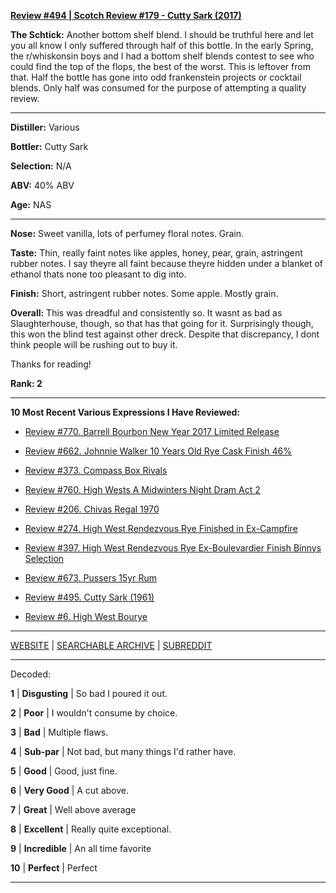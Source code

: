 
[**Review #494 | Scotch Review #179 - Cutty Sark (2017)**]( https://t8ke.review/review-494-cutty-sark-2017/)

**The Schtick:** Another bottom shelf blend. I should be truthful here and let you all know I only suffered through half of this bottle. In the early Spring, the r/whiskonsin boys and I had a bottom shelf blends contest to see who could find the top of the flops, the best of the worst. This is leftover from that. Half the bottle has gone into odd frankenstein projects or cocktail blends. Only half was consumed for the purpose of attempting a quality review. 

-----

**Distiller:** Various

**Bottler:** Cutty Sark

**Selection:** N/A

**ABV:**  40% ABV

**Age:** NAS 

-----

**Nose:**  Sweet vanilla, lots of perfumey floral notes. Grain.  

**Taste:** Thin, really faint notes like apples, honey, pear, grain, astringent rubber notes. I say theyre all faint because theyre hidden under a blanket of ethanol thats none too pleasant to dig into. 

**Finish:** Short, astringent rubber notes. Some apple. Mostly grain. 

**Overall:** This was dreadful and consistently so. It wasnt as bad as Slaughterhouse, though, so that has that going for it. Surprisingly though, this won the blind test against other dreck. Despite that discrepancy, I dont think people will be rushing out to buy it. 

Thanks for reading!

**Rank: 2**

----- 

**10 Most Recent Various Expressions I Have Reviewed:** 

- [Review #770. Barrell Bourbon New Year 2017 Limited Release]( https://t8ke.review/review-770-barrell-bourbon-new-year-limited-edition-2017/) 

- [Review #662. Johnnie Walker 10 Years Old Rye Cask Finish 46%]( https://t8ke.review/review-662-johnnie-walker-select-cask-10-years-old-rye-cask-finish/) 

- [Review #373. Compass Box Rivals]( https://t8ke.review/review-373-compass-box-rivals/) 

- [Review #760. High Wests A Midwinters Night Dram Act 2]( https://t8ke.review/review-760-high-wests-a-midwinters-night-dram-act-2/) 

- [Review #206. Chivas Regal 1970]( https://t8ke.review/review-206-chivas-regal-12yr-1970/) 

- [Review #274. High West Rendezvous Rye Finished in Ex-Campfire]( https://t8ke.review/review-274-high-west-rendezvous-rye-ex-campfire/) 

- [Review #397. High West Rendezvous Rye Ex-Boulevardier Finish Binnys Selection]( https://t8ke.review/review-397-high-west-rendezvous-ex-boulevardier/) 

- [Review #673. Pussers 15yr Rum]( https://t8ke.review/review-673-pussers-15yr-rum/) 

- [Review #495. Cutty Sark (1961)]( https://t8ke.review/review-495-cutty-sark-1961/) 

- [Review #6. High West Bourye]( https://t8ke.review/review-6-high-west-bourye-2015/) 

-----

[WEBSITE](https://t8ke.review) | [SEARCHABLE ARCHIVE](https://t8ke.review/review-archive/) | [SUBREDDIT](https://reddit.com/r/t8kereviews)

-----

Decoded:

**1** | **Disgusting** | So bad I poured it out.

**2** | **Poor** | I wouldn't consume by choice.

**3** | **Bad** | Multiple flaws.

**4** | **Sub-par** | Not bad, but many things I'd rather have.

**5** | **Good** | Good, just fine.

**6** | **Very Good** | A cut above.

**7** | **Great** | Well above average

**8** | **Excellent** | Really quite exceptional.

**9** | **Incredible** | An all time favorite

**10** | **Perfect** | Perfect

----


